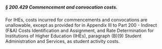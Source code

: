 ##### § 200.429 Commencement and convocation costs. #####

For IHEs, costs incurred for commencements and convocations are unallowable, except as provided for in Appendix III to Part 200 - Indirect (F&A) Costs Identification and Assignment, and Rate Determination for Institutions of Higher Education (IHEs), paragraph (B)(9) Student Administration and Services, as student activity costs.